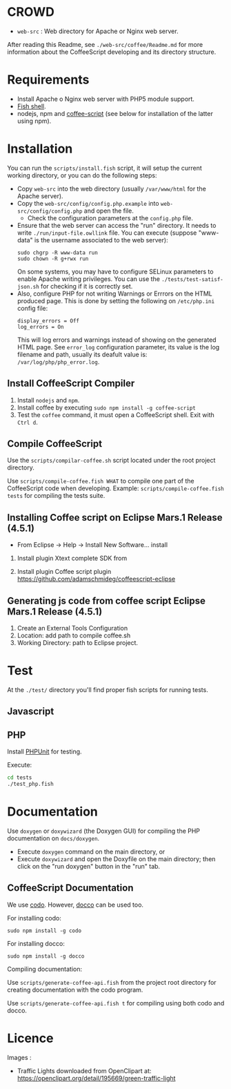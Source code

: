 # CROWD

* `web-src` : Web directory for Apache or Nginx web server.

After reading this Readme, see `./web-src/coffee/Readme.md` for more information about the CoffeeScript developing and its directory structure. 

# Requirements

* Install Apache o Nginx web server with PHP5 module support.
* [Fish shell](http://fishshell.com).
* nodejs, npm and [coffee-script](http://coffeescript.org/) (see below for installation of the latter using npm).

# Installation

You can run the `scripts/install.fish` script, it will setup the current working directory, or you can do the following steps:

* Copy `web-src` into the web directory (usually `/var/www/html` for the Apache server).
* Copy the `web-src/config/config.php.example` into `web-src/config/config.php` and open the file.
	* Check the configuration parameters at the `config.php` file.
* Ensure that the web server can access the "run" directory. It needs to write `./run/input-file.owllink` file. 
  You can execute (suppose "www-data" is the username associated to the web server):
  ```
  sudo chgrp -R www-data run
  sudo chown -R g+rwx run
  ```
  On some systems, you may have to configure SELinux parameters to enable Apache writing privileges.
  You can use the `./tests/test-satisf-json.sh` for checking if it is correctly set.
* Also, configure PHP for not writing Warnings or Errrors on the HTML produced page. This is done by setting the following on `/etc/php.ini` config file:
  ```
  display_errors = Off
  log_errors = On
  ```
  This will log errors and warnings instead of showing on the generated HTML page. See `error_log` configuration parameter, its value is the log filename and path, usually its deafult value is: `/var/log/php/php_error.log`.


## Install CoffeeScript Compiler

1. Install `nodejs` and `npm`.
2. Install coffee by executing `sudo npm install -g coffee-script`
3. Test the `coffee` command, it must open a CoffeeScript shell. Exit with `Ctrl d`.

## Compile CoffeeScript

Use the `scripts/compilar-coffee.sh` script located under the root project directory.

Use `scripts/compile-coffee.fish WHAT` to compile one part of the CoffeeScript code when developing. Example: `scripts/compile-coffee.fish tests` for compiling the tests suite.

## Installing Coffee script on Eclipse Mars.1 Release (4.5.1)

* From Eclipse -> Help -> Install New Software... install

1. Install plugin Xtext complete SDK from 

2. Install plugin Coffee script plugin https://github.com/adamschmideg/coffeescript-eclipse

## Generating js code from coffee script Eclipse Mars.1 Release (4.5.1)

1. Create an External Tools Configuration
2. Location: add path to compile coffee.sh
3. Working Directory: path to Eclipse project.

# Test
At the `./test/` directory you'll find proper fish scripts for running tests.

## Javascript

## PHP
Install [PHPUnit](https://phpunit.de/getting-started.html) for testing. 

Execute:

```bash
cd tests
./test_php.fish
```

# Documentation
Use `doxygen` or `doxywizard` (the Doxygen GUI) for compiling the PHP documentation on `docs/doxygen`. 

* Execute `doxygen` command on the main directory, or
* Execute `doxywizard` and open the Doxyfile on the main directory; then click on the "run doxygen" button in the "run" tab.

## CoffeeScript Documentation 
We use [codo](https://github.com/coffeedoc/codo). However, [docco](http://jashkenas.github.io/docco/) can be used too.

For installing codo:

    sudo npm install -g codo
	
For installing docco:

	sudo npm install -g docco
	
Compiling documentation:

Use `scripts/generate-coffee-api.fish` from the project root directory for creating documentation with the codo program. 

Use `scripts/generate-coffee-api.fish t` for compiling using both codo and docco.

# Licence

Images :

* Traffic Lights downloaded from OpenClipart at: https://openclipart.org/detail/195669/green-traffic-light
